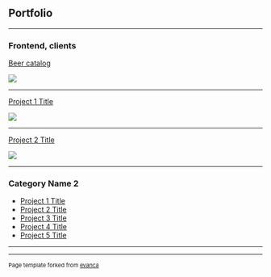 ## Portfolio

---

### Frontend, clients

[Beer catalog](http://example.com/)

<img src="images/dummy_thumbnail.jpg?raw=true"/>

---

[Project 1 Title](/sample_page)

<img src="images/dummy_thumbnail.jpg?raw=true"/>

---

[Project 2 Title](/pdf/sample_presentation.pdf)

<img src="images/dummy_thumbnail.jpg?raw=true"/>

---


### Category Name 2

- [Project 1 Title](http://example.com/)
- [Project 2 Title](http://example.com/)
- [Project 3 Title](http://example.com/)
- [Project 4 Title](http://example.com/)
- [Project 5 Title](http://example.com/)

---




---
<p style="font-size:11px">Page template forked from <a href="https://github.com/evanca/quick-portfolio">evanca</a></p>
<!-- Remove above link if you don't want to attibute -->
